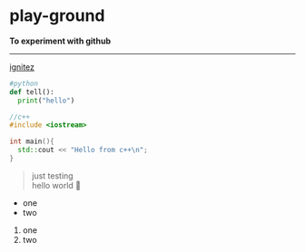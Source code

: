 # play-ground

**To experiment with github**

***

[ignitez](https://ignitezit.herokuapp.com)

```python
#python
def tell():
  print("hello")
```

```c++
//c++
#include <iostream>

int main(){
  std::cout << "Hello from c++\n";
}
```

> just testing  
hello world 👋


* one
* two

1. one
1. two

